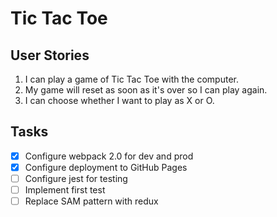 # Tic Tac Toe

## User Stories
1. I can play a game of Tic Tac Toe with the computer.
2. My game will reset as soon as it's over so I can play again.
3. I can choose whether I want to play as X or O.

## Tasks
- [x] Configure webpack 2.0 for dev and prod 
- [x] Configure deployment to GitHub Pages
- [ ] Configure jest for testing
- [ ] Implement first test
- [ ] Replace SAM pattern with redux